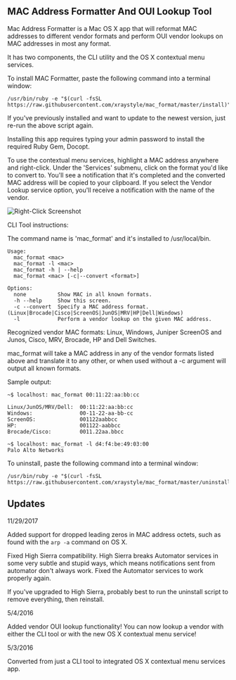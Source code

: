 MAC Address Formatter And OUI Lookup Tool
------------------------

Mac Address Formatter is a Mac OS X app that will reformat MAC addresses to different vendor formats and perform OUI vendor lookups on MAC addresses in most any format.

It has two components, the CLI utility and the OS X contextual menu services.

To install MAC Formatter, paste the following command into a terminal window:
	
	/usr/bin/ruby -e "$(curl -fsSL https://raw.githubusercontent.com/xraystyle/mac_format/master/install)"

If you've previously installed and want to update to the newest version, just re-run the above script again.

Installing this app requires typing your admin password to install the required Ruby Gem, Docopt.

To use the contextual menu services, highlight a MAC address anywhere and right-click. Under the 'Services' submenu, click on the format you'd like to convert to. You'll see a notification that it's completed and the converted MAC address will be copied to your clipboard. If you select the Vendor Lookup service option, you'll receive a notification with the name of the vendor.

![Right-Click Screenshot](https://raw.githubusercontent.com/xraystyle/mac_format/master/right-click.png)

CLI Tool instructions:

The command name is 'mac_format' and it's installed to /usr/local/bin.

	Usage:
	  mac_format <mac>
	  mac_format -l <mac>
	  mac_format -h | --help
	  mac_format <mac> [-c|--convert <format>] 

	Options:
	  none          Show MAC in all known formats.
	  -h --help     Show this screen.
	  -c --convert  Specify a MAC address format. (Linux|Brocade|Cisco|ScreenOS|JunOS|MRV|HP|Dell|Windows)
	  -l            Perform a vendor lookup on the given MAC address.

Recognized vendor MAC formats: Linux, Windows, Juniper ScreenOS and Junos, Cisco, MRV, Brocade, HP and Dell Switches.

mac_format will take a MAC address in any of the vendor formats listed above and translate it to any other, or when used without a -c argument will output all known formats.

Sample output:

	~$ localhost: mac_format 00:11:22:aa:bb:cc

	Linux/JunOS/MRV/Dell:  00:11:22:aa:bb:cc
	Windows:			   00-11-22-aa-bb-cc
	ScreenOS:              001122aabbcc
	HP:                    001122-aabbcc
	Brocade/Cisco:         0011.22aa.bbcc

	~$ localhost: mac_format -l d4:f4:be:49:03:00
	Palo Alto Networks


To uninstall, paste the following command into a terminal window:

	/usr/bin/ruby -e "$(curl -fsSL https://raw.githubusercontent.com/xraystyle/mac_format/master/uninstall)"


Updates
--------------

11/29/2017

Added support for dropped leading zeros in MAC address octets, such as found with the `arp -a` command on OS X.

Fixed High Sierra compatibility. High Sierra breaks Automator services in some very subtle and stupid ways, which means notifications sent from automator don't always work. Fixed the Automator services to work properly again.

If you've upgraded to High Sierra, probably best to run the uninstall script to remove everything, then reinstall. 

5/4/2016

Added vendor OUI lookup functionality! You can now lookup a vendor with either the CLI tool or with the new OS X contextual menu service!


5/3/2016

Converted from just a CLI tool to integrated OS X contextual menu services app. 
